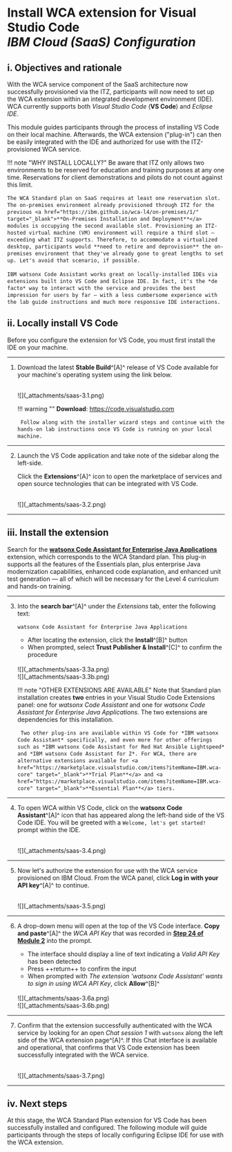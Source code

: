 # **Install WCA extension for Visual Studio Code**</br>*IBM Cloud (SaaS) Configuration*

## **i. Objectives and rationale**

With the WCA service component of the SaaS architecture now successfully provisioned via the ITZ, participants will now need to set up the WCA extension within an integrated development environment (IDE). WCA currently supports both *Visual Studio Code* (**VS Code**) and *Eclipse IDE*.

This module guides participants through the process of installing VS Code on their local machine. Afterwards, the WCA extension ("plug-in") can then be easily integrated with the IDE and authorized for use with the ITZ-provisioned WCA service.

!!! note "WHY INSTALL LOCALLY?"
    Be aware that ITZ only allows two environments to be reserved for education and training purposes at any one time. Reservations for client demonstrations and pilots do not count against this limit.
    
    The WCA Standard plan on SaaS requires at least one reservation slot. The on-premises environment already provisioned through ITZ for the previous <a href="https://ibm.github.io/wca-l4/on-premises/1/" target="_blank">**On-Premises Installation and Deployment**</a> modules is occupying the second available slot. Provisioning an ITZ-hosted virtual machine (VM) environment will require a third slot — exceeding what ITZ supports. Therefore, to accommodate a virtualized desktop, participants would **need to retire and deprovision** the on-premises environment that they've already gone to great lengths to set up. Let's avoid that scenario, if possible.

    IBM watsonx Code Assistant works great on locally-installed IDEs via extensions built into VS Code and Eclipse IDE. In fact, it's the *de facto* way to interact with the service and provides the best impression for users by far — with a less cumbersome experience with the lab guide instructions and much more responsive IDE interactions.

## **ii. Locally install VS Code**

Before you configure the extension for VS Code, you must first install the IDE on your machine.

---

1. Download the latest **Stable Build**^[A]^ release of VS Code available for your machine's operating system using the link below.

    </br>
    ![](_attachments/saas-3.1.png)

    !!! warning ""
        **Download**: <a href="https://code.visualstudio.com" target="_blank">https://code.visualstudio.com</a>

        Follow along with the installer wizard steps and continue with the hands-on lab instructions once VS Code is running on your local machine.

---

2. Launch the VS Code application and take note of the sidebar along the left-side.

    Click the **Extensions**^[A]^ icon to open the marketplace of services and open source technologies that can be integrated with VS Code.

    </br>
    ![](_attachments/saas-3.2.png)

---

## **iii. Install the extension**

Search for the <a href="https://marketplace.visualstudio.com/items?itemName=IBM.wca-eja" target="_blank">**watsonx Code Assistant for Enterprise Java Applications**</a> extension, which corresponds to the WCA Standard plan. This plug-in supports all the features of the Essentials plan, plus enterprise Java modernization capabilities, enhanced code explanation, and enhanced unit test generation — all of which will be necessary for the Level 4 curriculum and hands-on training.

---

3. Into the **search bar**^[A]^ under the *Extensions* tab, enter the following text:

    ``` shell
    watsonx Code Assistant for Enterprise Java Applications
    ```

    - After locating the extension, click the **Install**^[B]^ button
    - When prompted, select **Trust Publisher & Install**^[C]^ to confirm the procedure

    </br>
    ![](_attachments/saas-3.3a.png)
    </br>
    ![](_attachments/saas-3.3b.png)

    !!! note "OTHER EXTENSIONS ARE AVAILABLE"
        Note that Standard plan installation creates **two** entries in your Visual Studio Code Extensions panel: one for *watsonx Code Assistant* and one for *watsonx Code Assistant for Enterprise Java Applications*. The two extensions are dependencies for this installation.
        
        Two other plug-ins are available within VS Code for *IBM watsonx Code Assistant* specifically, and even more for other offerings such as *IBM watsonx Code Assistant for Red Hat Ansible Lightspeed* and *IBM watsonx Code Assistant for Z*. For WCA, there are alternative extensions available for <a href="https://marketplace.visualstudio.com/items?itemName=IBM.wca-core" target="_blank">**Trial Plan**</a> and <a href="https://marketplace.visualstudio.com/items?itemName=IBM.wca-core" target="_blank">**Essential Plan**</a> tiers.

---

4. To open WCA within VS Code, click on the **watsonx Code Assistant**^[A]^ icon that has appeared along the left-hand side of the VS Code IDE. You will be greeted with a `Welcome, let's get started!` prompt within the IDE.

    </br>
    ![](_attachments/saas-3.4.png)

---

5. Now let's authorize the extension for use with the WCA service provisioned on IBM Cloud. From the WCA panel, click **Log in with your API key**^[A]^ to continue.

    </br>
    ![](_attachments/saas-3.5.png)

---

6. A drop-down menu will open at the top of the VS Code interface. **Copy and paste**^[A]^ the *WCA API Key* that was recorded in <a href="https://ibm.github.io/wca-l4/saas/2/#iv-create-a-service-id-and-api-key" target="_blank">**Step 24 of Module 2**</a> into the prompt.

    - The interface should display a line of text indicating a *Valid API Key* has been detected
    - Press ++return++ to confirm the input
    - When prompted with *The extension 'watsonx Code Assistant' wants to sign in using WCA API Key*, click **Allow**^[B]^

    </br>
    ![](_attachments/saas-3.6a.png)
    </br>
    ![](_attachments/saas-3.6b.png)

---

7. Confirm that the extension successfully authenticated with the WCA service by looking for an open *Chat session 1* with `watsonx` along the left side of the WCA extension page^[A]^. If this Chat interface is available and operational, that confirms that VS Code extension has been successfully integrated with the WCA service.

    </br>
    ![](_attachments/saas-3.7.png)

---

## **iv. Next steps**

At this stage, the WCA Standard Plan extension for VS Code has been successfully installed and configured. The following module will guide participants through the steps of locally configuring Eclipse IDE for use with the WCA extension.